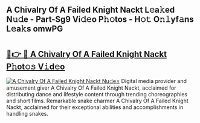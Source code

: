 ## A Chivalry Of A Failed Knight Nackt L𝚎a𝚔ed N𝚞𝚍e - Part-Sg9 Vi𝚍𝚎o P𝚑𝚘tos - H𝚘𝚝 O𝚗𝚕yf𝚊ns L𝚎a𝚔s omwPG

# <h2><a href="http://kf3dlwf.oniu.top/?m=A+Chivalry+Of+A+Failed+Knight+Nackt">🔗👉 🔴 A Chivalry Of A Failed Knight Nackt P𝚑ot𝚘𝚜 V𝚒d𝚎o</a></h2>

[![A Chivalry Of A Failed Knight Nackt Nu𝚍e𝚜](https://i.imgur.com/0qMVB7G.gif)](http://kf3dlwf.oniu.top/?m=A+Chivalry+Of+A+Failed+Knight+Nackt)
Digital media provider and amusement giver A Chivalry Of A Failed Knight Nackt, acclaimed for distributing dance and lifestyle content through trending choreographies and short films. Remarkable snake charmer A Chivalry Of A Failed Knight Nackt, acclaimed for their exceptional abilities and accomplishments in handling snakes.  
